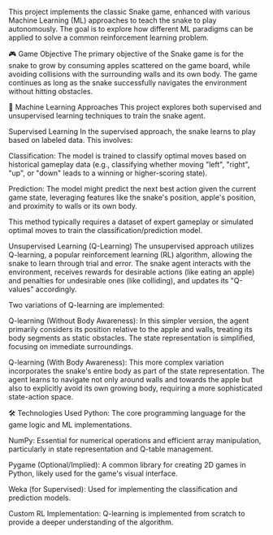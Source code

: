 This project implements the classic Snake game, enhanced with various Machine Learning (ML) approaches to teach the snake to play autonomously. The goal is to explore how different ML paradigms can be applied to solve a common reinforcement learning problem.

🎮 Game Objective
The primary objective of the Snake game is for the snake to grow by consuming apples scattered on the game board, while avoiding collisions with the surrounding walls and its own body. The game continues as long as the snake successfully navigates the environment without hitting obstacles.

🧠 Machine Learning Approaches
This project explores both supervised and unsupervised learning techniques to train the snake agent.

Supervised Learning
In the supervised approach, the snake learns to play based on labeled data. This involves:

Classification: The model is trained to classify optimal moves based on historical gameplay data (e.g., classifying whether moving "left", "right", "up", or "down" leads to a winning or higher-scoring state).

Prediction: The model might predict the next best action given the current game state, leveraging features like the snake's position, apple's position, and proximity to walls or its own body.

This method typically requires a dataset of expert gameplay or simulated optimal moves to train the classification/prediction model.

Unsupervised Learning (Q-Learning)
The unsupervised approach utilizes Q-learning, a popular reinforcement learning (RL) algorithm, allowing the snake to learn through trial and error. The snake agent interacts with the environment, receives rewards for desirable actions (like eating an apple) and penalties for undesirable ones (like colliding), and updates its "Q-values" accordingly.

Two variations of Q-learning are implemented:

Q-learning (Without Body Awareness): In this simpler version, the agent primarily considers its position relative to the apple and walls, treating its body segments as static obstacles. The state representation is simplified, focusing on immediate surroundings.

Q-learning (With Body Awareness): This more complex variation incorporates the snake's entire body as part of the state representation. The agent learns to navigate not only around walls and towards the apple but also to explicitly avoid its own growing body, requiring a more sophisticated state-action space.

🛠️ Technologies Used
Python: The core programming language for the game logic and ML implementations.

NumPy: Essential for numerical operations and efficient array manipulation, particularly in state representation and Q-table management.

Pygame (Optional/Implied): A common library for creating 2D games in Python, likely used for the game's visual interface.

Weka (for Supervised): Used for implementing the classification and prediction models.

Custom RL Implementation: Q-learning is implemented from scratch to provide a deeper understanding of the algorithm.
